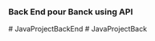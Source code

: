 ### Back End pour Banck using API
#   J a v a P r o j e c t B a c k E n d  
 #   J a v a P r o j e c t B a c k  
 